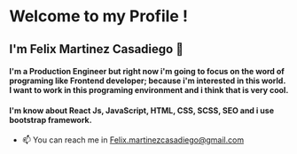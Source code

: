 # Welcome to my Profile !

## I'm Felix Martinez Casadiego 👋

#### I'm a Production Engineer but right now i'm going to focus on the word of programing like Frontend developer; because i'm interested in this world. I want to work in this programing environment and i think that is very cool. 

#### I'm know about React Js, JavaScript, HTML, CSS, SCSS, SEO and i use bootstrap framework.

- 📫 You can reach me in Felix.martinezcasadiego@gmail.com

